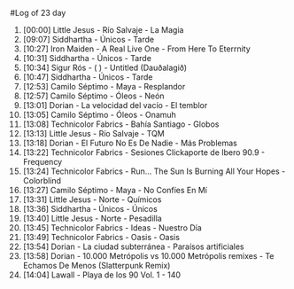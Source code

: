 #Log of 23 day

1. [00:00] Little Jesus - Río Salvaje - La Magia
1. [09:07] Siddhartha - Únicos - Tarde
1. [10:27] Iron Maiden - A Real Live One - From Here To Eterrnity
1. [10:31] Siddhartha - Únicos - Tarde
1. [10:34] Sigur Rós - ( ) - Untitled (Dauðalagið)
1. [10:47] Siddhartha - Únicos - Tarde
1. [12:53] Camilo Séptimo - Maya - Resplandor
1. [12:57] Camilo Séptimo - Óleos - Neón
1. [13:01] Dorian - La velocidad del vacío - El temblor
1. [13:05] Camilo Séptimo - Óleos - Onamuh
1. [13:08] Technicolor Fabrics - Bahía Santiago - Globos
1. [13:13] Little Jesus - Río Salvaje - TQM
1. [13:18] Dorian - El Futuro No Es De Nadie - Más Problemas
1. [13:22] Technicolor Fabrics - Sesiones Clickaporte de Ibero 90.9 - Frequency
1. [13:24] Technicolor Fabrics - Run... The Sun Is Burning All Your Hopes - Colorblind
1. [13:27] Camilo Séptimo - Maya - No Confíes En Mí
1. [13:31] Little Jesus - Norte - Químicos
1. [13:36] Siddhartha - Únicos - Únicos
1. [13:40] Little Jesus - Norte - Pesadilla
1. [13:45] Technicolor Fabrics - Ideas - Nuestro Día
1. [13:49] Technicolor Fabrics - Oasis - Oasis
1. [13:54] Dorian - La ciudad subterránea - Paraísos artificiales
1. [13:58] Dorian - 10.000 Metrópolis vs 10.000 Metrópolis remixes - Te Echamos De Menos (Slatterpunk Remix)
1. [14:04] Lawall - Playa de los 90 Vol. 1 - 140
